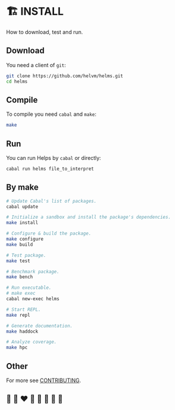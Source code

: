 # 🏗️ INSTALL

How to download, test and run.

## Download

You need a client of `git`:
```bash
git clone https://github.com/helvm/helms.git
cd helms
```

## Compile

To compile you need `cabal` and `make`:
```bash
make
```

## Run

You can run Helps by `cabal` or directly:
```bash
cabal run helms file_to_interpret
```

## By make

```bash
# Update Cabal's list of packages.
cabal update

# Initialize a sandbox and install the package's dependencies.
make install

# Configure & build the package.
make configure
make build

# Test package.
make test

# Benchmark package.
make bench

# Run executable.
# make exec
cabal new-exec helms

# Start REPL.
make repl

# Generate documentation.
make haddock

# Analyze coverage.
make hpc
```

## Other

For more see [CONTRIBUTING](CONTRIBUTING.md).

## 🦄 🌈 ❤️ 💛 💚 💙 🤍 🖤
